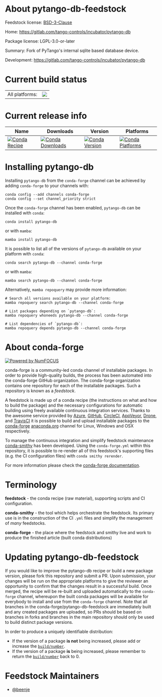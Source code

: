 About pytango-db-feedstock
==========================

Feedstock license: [BSD-3-Clause](https://github.com/conda-forge/pytango-db-feedstock/blob/main/LICENSE.txt)

Home: https://gitlab.com/tango-controls/incubator/pytango-db

Package license: LGPL-3.0-or-later

Summary: Fork of PyTango's internal sqlite based database device.

Development: https://gitlab.com/tango-controls/incubator/pytango-db

Current build status
====================


<table><tr><td>All platforms:</td>
    <td>
      <a href="https://dev.azure.com/conda-forge/feedstock-builds/_build/latest?definitionId=23909&branchName=main">
        <img src="https://dev.azure.com/conda-forge/feedstock-builds/_apis/build/status/pytango-db-feedstock?branchName=main">
      </a>
    </td>
  </tr>
</table>

Current release info
====================

| Name | Downloads | Version | Platforms |
| --- | --- | --- | --- |
| [![Conda Recipe](https://img.shields.io/badge/recipe-pytango--db-green.svg)](https://anaconda.org/conda-forge/pytango-db) | [![Conda Downloads](https://img.shields.io/conda/dn/conda-forge/pytango-db.svg)](https://anaconda.org/conda-forge/pytango-db) | [![Conda Version](https://img.shields.io/conda/vn/conda-forge/pytango-db.svg)](https://anaconda.org/conda-forge/pytango-db) | [![Conda Platforms](https://img.shields.io/conda/pn/conda-forge/pytango-db.svg)](https://anaconda.org/conda-forge/pytango-db) |

Installing pytango-db
=====================

Installing `pytango-db` from the `conda-forge` channel can be achieved by adding `conda-forge` to your channels with:

```
conda config --add channels conda-forge
conda config --set channel_priority strict
```

Once the `conda-forge` channel has been enabled, `pytango-db` can be installed with `conda`:

```
conda install pytango-db
```

or with `mamba`:

```
mamba install pytango-db
```

It is possible to list all of the versions of `pytango-db` available on your platform with `conda`:

```
conda search pytango-db --channel conda-forge
```

or with `mamba`:

```
mamba search pytango-db --channel conda-forge
```

Alternatively, `mamba repoquery` may provide more information:

```
# Search all versions available on your platform:
mamba repoquery search pytango-db --channel conda-forge

# List packages depending on `pytango-db`:
mamba repoquery whoneeds pytango-db --channel conda-forge

# List dependencies of `pytango-db`:
mamba repoquery depends pytango-db --channel conda-forge
```


About conda-forge
=================

[![Powered by
NumFOCUS](https://img.shields.io/badge/powered%20by-NumFOCUS-orange.svg?style=flat&colorA=E1523D&colorB=007D8A)](https://numfocus.org)

conda-forge is a community-led conda channel of installable packages.
In order to provide high-quality builds, the process has been automated into the
conda-forge GitHub organization. The conda-forge organization contains one repository
for each of the installable packages. Such a repository is known as a *feedstock*.

A feedstock is made up of a conda recipe (the instructions on what and how to build
the package) and the necessary configurations for automatic building using freely
available continuous integration services. Thanks to the awesome service provided by
[Azure](https://azure.microsoft.com/en-us/services/devops/), [GitHub](https://github.com/),
[CircleCI](https://circleci.com/), [AppVeyor](https://www.appveyor.com/),
[Drone](https://cloud.drone.io/welcome), and [TravisCI](https://travis-ci.com/)
it is possible to build and upload installable packages to the
[conda-forge](https://anaconda.org/conda-forge) [anaconda.org](https://anaconda.org/)
channel for Linux, Windows and OSX respectively.

To manage the continuous integration and simplify feedstock maintenance
[conda-smithy](https://github.com/conda-forge/conda-smithy) has been developed.
Using the ``conda-forge.yml`` within this repository, it is possible to re-render all of
this feedstock's supporting files (e.g. the CI configuration files) with ``conda smithy rerender``.

For more information please check the [conda-forge documentation](https://conda-forge.org/docs/).

Terminology
===========

**feedstock** - the conda recipe (raw material), supporting scripts and CI configuration.

**conda-smithy** - the tool which helps orchestrate the feedstock.
                   Its primary use is in the construction of the CI ``.yml`` files
                   and simplify the management of *many* feedstocks.

**conda-forge** - the place where the feedstock and smithy live and work to
                  produce the finished article (built conda distributions)


Updating pytango-db-feedstock
=============================

If you would like to improve the pytango-db recipe or build a new
package version, please fork this repository and submit a PR. Upon submission,
your changes will be run on the appropriate platforms to give the reviewer an
opportunity to confirm that the changes result in a successful build. Once
merged, the recipe will be re-built and uploaded automatically to the
`conda-forge` channel, whereupon the built conda packages will be available for
everybody to install and use from the `conda-forge` channel.
Note that all branches in the conda-forge/pytango-db-feedstock are
immediately built and any created packages are uploaded, so PRs should be based
on branches in forks and branches in the main repository should only be used to
build distinct package versions.

In order to produce a uniquely identifiable distribution:
 * If the version of a package **is not** being increased, please add or increase
   the [``build/number``](https://docs.conda.io/projects/conda-build/en/latest/resources/define-metadata.html#build-number-and-string).
 * If the version of a package **is** being increased, please remember to return
   the [``build/number``](https://docs.conda.io/projects/conda-build/en/latest/resources/define-metadata.html#build-number-and-string)
   back to 0.

Feedstock Maintainers
=====================

* [@beenje](https://github.com/beenje/)

